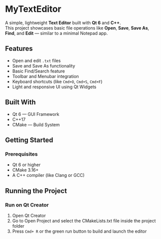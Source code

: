 #  MyTextEditor

A simple, lightweight **Text Editor** built with **Qt 6** and **C++**.  
This project showcases basic file operations like **Open**, **Save**, **Save As**, **Find**, and **Edit** — similar to a minimal Notepad app.

## Features

- Open and edit `.txt` files
- Save and Save As functionality
- Basic Find/Search feature
- Toolbar and Menubar integration
- Keyboard shortcuts (like `Cmd+O`, `Cmd+S`, `Cmd+F`)
- Light and responsive UI using Qt Widgets

##  Built With

- Qt 6 — GUI Framework
- C++17
- CMake — Build System

## Getting Started

### Prerequisites
- Qt 6 or higher
- CMake 3.16+
- A C++ compiler (like Clang or GCC)

##  Running the Project

### Run on Qt Creator
1. Open Qt Creator
2. Go to Open Project and select the CMakeLists.txt file inside the project folder
3. Press `Cmd+ R` or the green run button to build and launch the editor


